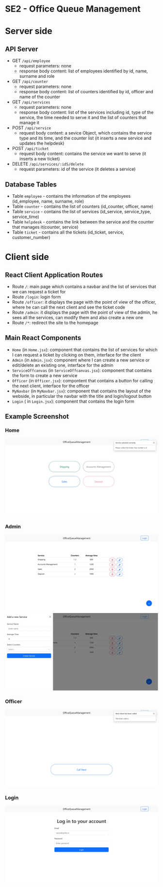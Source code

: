 # SE2 - Office Queue Management
# Server side

## API Server

- GET `/api/employee`
  - request parameters: none
  - response body content: list of employees identified by id, name, surname and role 
- GET `/api/counter`
  - request parameters: none
  - response body content: list of counters identified by id, officer and name of the counter 
- GET `/api/services`
  - request parameters: none
  - response body content: list of the services including id, type of the service, the time needed to serve it and the list of counters that manage it
- POST `/api/service`
  - request body content: a sevice Object, which contains the service type and its time, and the counter list
  (it inserts a new service and updates the helpdesk)
- POST `/api/ticket`
  - request body content: contains the service we want to serve 
  (it inserts a new ticket)
- DELETE `/api/services/:idS/delete`
  - request parameters: id of the service
  (it deletes a service)


## Database Tables

- Table `employee` - contains the information of the employees (id_employee, name, surname, role)
- Table `counter` - contains the list of counters  (id_counter, officer, name)
- Table `service` - contains the list of services (id_service, service_type, service_time)
- Table `helpdesk` - contains the link between the service and the counter that manages it(counter, service)
- Table `ticket` - contains all the tickets  (id_ticket, service, customer_number)


# Client side

## React Client Application Routes

- Route `/`: main page which contains a navbar and the list of services that we can request a ticket for
- Route `/login`: login form 
- Route `/officer`: it displays the page with the point of view of the officer, where he can call the next client and see the ticket code
- Route `/admin`: it displays the page with the point of view of the admin, he sees all the services, can modify them and also create a new one
- Route `/*`: redirect the site to the homepage


## Main React Components

- `Home` (in `Home.jsx`): component that contains the list of services for which I can request a ticket by clicking on them, interface for the client
- `Admin` (in `Admin.jsx`): component where I can create a new service or edit/delete an existing one, interface for the admin
- `ServiceOffcanvas` (in `ServiceOffcanvas.jsx`): component that contains the form to create a new service
- `Officer` (in `Officer.jsx`): compontent that contains a button for calling the next client, interface for the officer
- `MyNavbar` (in `MyNavbar.jsx`): component that contains the layout of the webside, in particular the navbar with the title and login/logout button
- `Login` ( in `Login.jsx`): component that contains the login form


## Example Screenshot

### Home
![Screenshot](./images/Screenshot1.jpeg)
### Admin
![Screenshot](./images/Screenshot2.jpeg)
![Screenshot](./images/Screenshot3.jpeg)
### Officer
![Screenshot](./images/Screenshot4.jpeg)
### Login
![Screenshot](./images/Screenshot5.jpeg)